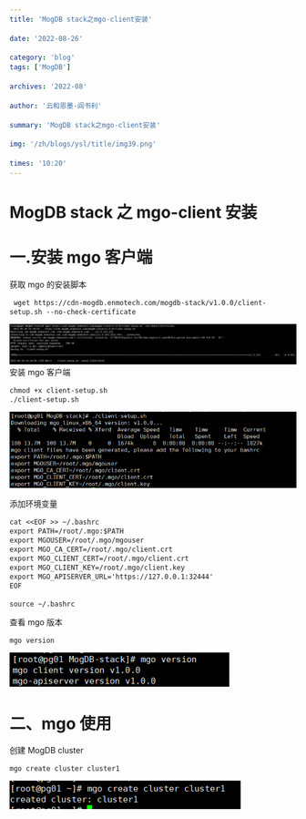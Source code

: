 ```yaml
---
title: 'MogDB stack之mgo-client安装'

date: '2022-08-26'

category: 'blog'
tags: ['MogDB']

archives: '2022-08'

author: '云和恩墨-阎书利'

summary: 'MogDB stack之mgo-client安装'

img: '/zh/blogs/ysl/title/img39.png'

times: '10:20'
---
```


# MogDB stack 之 mgo-client 安装

# 一.安装 mgo 客户端

获取 mgo 的安装脚本

```
 wget https://cdn-mogdb.enmotech.com/mogdb-stack/v1.0.0/client-setup.sh --no-check-certificate
```

<img src='./figures/20220719-f0b657f7-1b3a-45ab-aa1c-ff778dcaf052.png'>
安装 mgo 客户端

```
chmod +x client-setup.sh
./client-setup.sh
```

<img src='./figures/20220719-50679076-aab7-4b85-a9a0-382fb8cb2d69.png'>

添加环境变量

```
cat <<EOF >> ~/.bashrc
export PATH=/root/.mgo:$PATH
export MGOUSER=/root/.mgo/mgouser
export MGO_CA_CERT=/root/.mgo/client.crt
export MGO_CLIENT_CERT=/root/.mgo/client.crt
export MGO_CLIENT_KEY=/root/.mgo/client.key
export MGO_APISERVER_URL='https://127.0.0.1:32444'
EOF

source ~/.bashrc
```

查看 mgo 版本

```
mgo version
```

<img src='./figures/20220719-d28099ab-9b7c-462f-b18a-c630f332ff9d.png'>

# 二、mgo 使用

创建 MogDB cluster

```
mgo create cluster cluster1
```

<img src='./figures/20220719-83127217-0872-4497-86dd-02bd57b5f7e1.png'>
